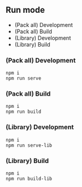 
## Run mode

- (Pack all) Development 
- (Pack all) Build 
- (Library) Development
- (Library) Build


### (Pack all) Development

```
npm i
npm run serve
```

### (Pack all) Build

```
npm i
npm run build
```

### (Library) Development

```
npm i
npm run serve-lib
```


### (Library) Build

```
npm i
npm run build-lib
```
